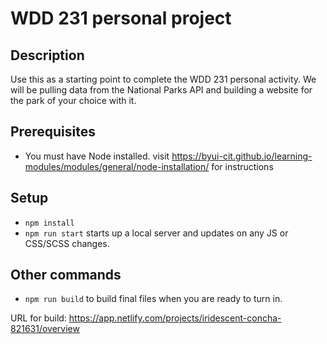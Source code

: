 # WDD 231 personal project

## Description

Use this as a starting point to complete the WDD 231 personal activity. We will be pulling data from the National Parks API and building a website for the park of your choice with it.

## Prerequisites

- You must have Node installed. visit https://byui-cit.github.io/learning-modules/modules/general/node-installation/ for instructions

## Setup

- `npm install`
- `npm run start` starts up a local server and updates on any JS or CSS/SCSS changes.

## Other commands

- `npm run build` to build final files when you are ready to turn in.

URL for build: https://app.netlify.com/projects/iridescent-concha-821631/overview